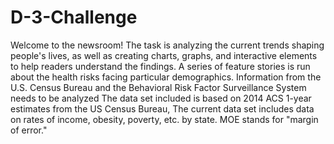 # D-3-Challenge

Welcome to the newsroom!  The task is analyzing the current trends shaping people's lives, as well as creating charts, graphs, and interactive elements to help readers understand the findings.
A series of feature stories is run about the health risks facing particular demographics.
Information from the U.S. Census Bureau and the Behavioral Risk Factor Surveillance System needs to be analyzed
The data set included  is based on 2014 ACS 1-year estimates from the US Census Bureau,  The current data set includes data on rates of income, obesity, poverty, etc. by state. MOE stands for "margin of error."
